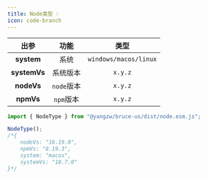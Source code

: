 ```yaml
---
title: Node类型 💧
icon: code-branch
---
```


出参|功能|类型
:-:|:-:|:-:
**system**|系统|`windows/macos/linux`
**systemVs**|系统版本|`x.y.z`
**nodeVs**|`node`版本|`x.y.z`
**npmVs**|`npm`版本|`x.y.z`

```js
import { NodeType } from "@yangzw/bruce-us/dist/node.esm.js";

NodeType();
/*{
	nodeVs: "16.19.0",
	npmVs: "8.19.3",
	system: "macos",
	systemVs: "18.7.0"
}*/
```